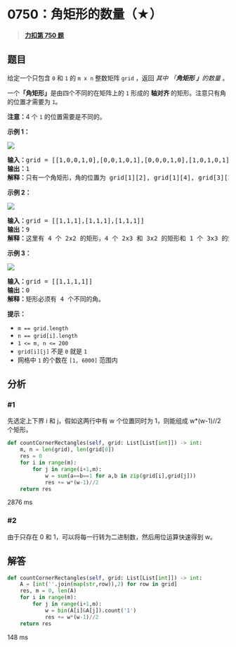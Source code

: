 # 0750：角矩形的数量（★）


> <u>**[力扣第 750 题](https://leetcode.cn/problems/number-of-corner-rectangles/)**</u>

## 题目

<p>给定一个只包含 <code>0</code> 和 <code>1</code> 的 <code>m x n</code> 整数矩阵 <code>grid</code> ，返回 <em>其中 「<strong>角矩形 」</strong>的数量</em> 。</p>

<p>一个<strong>「角矩形」</strong>是由四个不同的在矩阵上的 <code>1</code> 形成的 <strong>轴对齐 </strong>的矩形。注意只有角的位置才需要为 <code>1</code>。</p>

<p><strong>注意：</strong>4 个 <code>1</code> 的位置需要是不同的。</p>



<p><strong>示例 1：</strong></p>

<p><img src="https://assets.leetcode.com/uploads/2021/06/12/cornerrec1-grid.jpg" /></p>

<pre>
<strong>输入：</strong>grid = [[1,0,0,1,0],[0,0,1,0,1],[0,0,0,1,0],[1,0,1,0,1]]
<strong>输出：</strong>1
<strong>解释：</strong>只有一个角矩形，角的位置为 grid[1][2], grid[1][4], grid[3][2], grid[3][4]。
</pre>

<p><strong>示例 2：</strong></p>

<p><img src="https://assets.leetcode.com/uploads/2021/06/12/cornerrec2-grid.jpg" /></p>

<pre>
<strong>输入：</strong>grid = [[1,1,1],[1,1,1],[1,1,1]]
<strong>输出：</strong>9
<strong>解释：</strong>这里有 4 个 2x2 的矩形，4 个 2x3 和 3x2 的矩形和 1 个 3x3 的矩形。
</pre>

<p><strong>示例 3：</strong></p>

<p><img src="https://assets.leetcode.com/uploads/2021/06/12/cornerrec3-grid.jpg" /></p>

<pre>
<strong>输入：</strong>grid = [[1,1,1,1]]
<strong>输出：</strong>0
<strong>解释：</strong>矩形必须有 4 个不同的角。
</pre>



<p><strong>提示：</strong></p>

<ul>
<li><code>m == grid.length</code></li>
<li><code>n == grid[i].length</code></li>
<li><code>1 &lt;= m, n &lt;= 200</code></li>
<li><code>grid[i][j]</code> 不是 <code>0</code> 就是 <code>1</code></li>
<li>网格中 <code>1</code> 的个数在 <code>[1, 6000]</code> 范围内</li>
</ul>


## 分析

### #1

先选定上下界 i 和 j，假如这两行中有 w 个位置同时为 1，则能组成 w*(w-1)//2 个矩形。

```python
def countCornerRectangles(self, grid: List[List[int]]) -> int:
	m, n = len(grid), len(grid[0])
	res = 0
	for i in range(m):
		for j in range(i+1,m):
			w = sum(a==b==1 for a,b in zip(grid[i],grid[j]))
			res += w*(w-1)//2
	return res
```
2876 ms

### #2

由于只存在 0 和 1，可以将每一行转为二进制数，然后用位运算快速得到 w。


## 解答

```python
def countCornerRectangles(self, grid: List[List[int]]) -> int:
	A = [int(''.join(map(str,row)),2) for row in grid]
	res, m = 0, len(A)
	for i in range(m):
		for j in range(i+1,m):
			w = bin(A[i]&A[j]).count('1')
			res += w*(w-1)//2
	return res
```
148 ms
